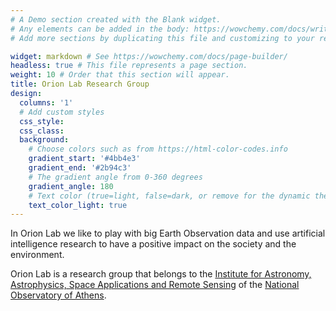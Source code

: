 ```yaml
---
# A Demo section created with the Blank widget.
# Any elements can be added in the body: https://wowchemy.com/docs/writing-markdown-latex/
# Add more sections by duplicating this file and customizing to your requirements.

widget: markdown # See https://wowchemy.com/docs/page-builder/
headless: true # This file represents a page section.
weight: 10 # Order that this section will appear.
title: Orion Lab Research Group
design:
  columns: '1'
  # Add custom styles
  css_style:
  css_class:
  background:
    # Choose colors such as from https://html-color-codes.info
    gradient_start: '#4bb4e3'
    gradient_end: '#2b94c3'
    # The gradient angle from 0-360 degrees
    gradient_angle: 180
    # Text color (true=light, false=dark, or remove for the dynamic theme color).
    text_color_light: true
---
```


In Orion Lab we like to play with big Earth Observation data and use artificial intelligence research to have a positive impact on the society and the environment.

Orion Lab is a research group that belongs to the [Institute for Astronomy, Astrophysics, Space Applications and Remote Sensing](https://www.astro.noa.gr/en/) of the [National Observatory of Athens](https://www.noa.gr/en/).

